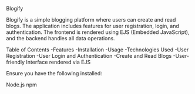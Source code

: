 Blogify

Blogify is a simple blogging platform where users can create and read blogs. The application includes features for user registration, login, and authentication. The frontend is rendered using EJS (Embedded JavaScript), and the backend handles all data operations.

Table of Contents
-Features
-Installation
-Usage
-Technologies Used
-User Registration
-User Login and Authentication
-Create and Read Blogs
-User-friendly Interface rendered via EJS

Ensure you have the following installed:

Node.js
npm
